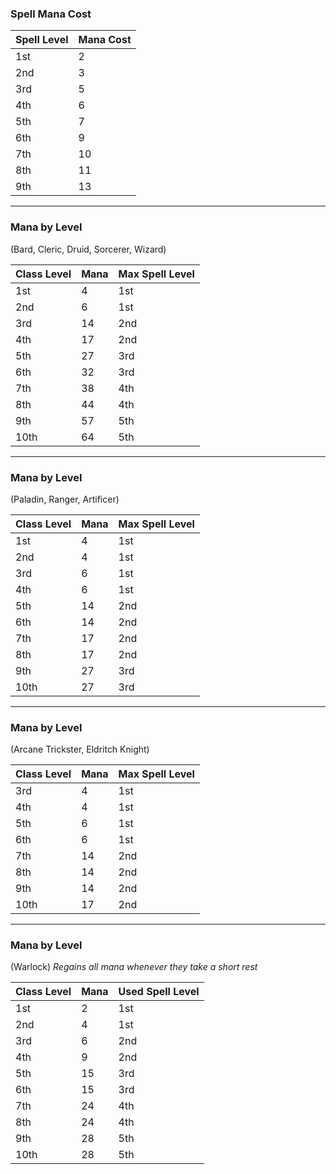 ### Spell Mana Cost

|Spell Level|	Mana Cost|
|---|---|
|1st|	2|
|2nd	|3|
|3rd|	5|
|4th	|6|
|5th|	7|
|6th|	9|
|7th|	10|
|8th|	11|
|9th|	13|

---

### Mana by Level 
(Bard, Cleric, Druid, Sorcerer, Wizard)

|Class Level|	Mana	|Max Spell Level|
|----|---|---|
|1st|	4	|1st|
|2nd|	6	|1st|
|3rd|	14	|2nd|
|4th	|17	|2nd|
|5th	|27	|3rd|
|6th	|32	|3rd|
|7th	|38	|4th|
|8th|	44|	4th|
|9th|	57|	5th|
|10th|	64|	5th|

---

### Mana by Level
(Paladin, Ranger, Artificer)

|Class Level|	Mana	|Max Spell Level|
|----|---|---|
|1st|	4	|1st|
|2nd|	4	|1st|
|3rd|	6	|1st|
|4th	|6	|1st|
|5th	|14	|2nd|
|6th	|14	|2nd|
|7th	|17	|2nd|
|8th|	17|	2nd|
|9th|	27|	3rd|
|10th|	27|	3rd|

---

### Mana by Level
(Arcane Trickster, Eldritch Knight)

|Class Level|	Mana	|Max Spell Level|
|----|---|---|
|3rd|	4	|1st|
|4th	|4	|1st|
|5th	|6	|1st|
|6th	|6	|1st|
|7th	|14	|2nd|
|8th|	14|	2nd|
|9th|	14|	2nd|
|10th|	17|	2nd|

---

### Mana by Level 
(Warlock)
_Regains all mana whenever they take a short rest_

|Class Level|	Mana	|Used Spell Level|
|----|---|---|
|1st|	2	|1st|
|2nd|	4	|1st|
|3rd|	6	|2nd|
|4th	|9	|2nd|
|5th	|15	|3rd|
|6th	|15	|3rd|
|7th	|24	|4th|
|8th|	24|	4th|
|9th|	28|	5th|
|10th|	28|	5th|
